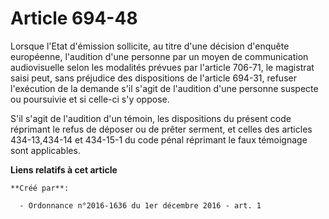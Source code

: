# Article 694-48

Lorsque l'Etat d'émission sollicite, au titre d'une décision d'enquête  européenne, l'audition d'une personne par un moyen de
communication  audiovisuelle selon les modalités prévues par l'article 706-71, le  magistrat saisi peut, sans préjudice des
dispositions de l'article  694-31, refuser l'exécution de la demande s'il s'agit de l'audition  d'une personne suspecte ou
poursuivie et si celle-ci s'y oppose. 

S'il s'agit de l'audition d'un témoin, les dispositions du présent code  réprimant le refus de déposer ou de prêter serment,
et celles des  articles 434-13,434-14 et 434-15-1 du code pénal réprimant le faux  témoignage sont applicables.

**Liens relatifs à cet article**

	**Créé par**:

	  - Ordonnance n°2016-1636 du 1er décembre 2016 - art. 1

